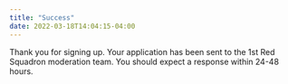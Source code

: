 ```yaml
---
title: "Success"
date: 2022-03-18T14:04:15-04:00
---
```


Thank you for signing up. Your application has been sent to the 1st Red Squadron moderation team. You should expect a response within 24-48 hours.
